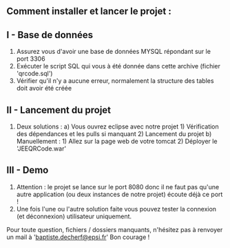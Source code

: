 ## Comment installer et lancer le projet :


## I - Base de données

1) Assurez vous d'avoir une base de données MYSQL répondant sur le port 3306
2) Exécuter le script SQL qui vous à été donnée dans cette archive (fichier 'qrcode.sql')
3) Vérifier qu'il n'y a aucune erreur, normalement la structure des tables doit avoir été créée


## II - Lancement du projet

1) Deux solutions :
	a) Vous ouvrez eclipse avec notre projet
		1) Vérification des dépendances et les pulls si manquant
		2) Lancement du projet
	b) Manuellement :
		1) Allez sur la page web de votre tomcat
		2) Déployer le 'JEEQRCode.war'


## III - Demo

1) Attention : le projet se lance sur le port 8080 donc il ne faut pas qu'une autre application (ou deux instances de notre projet) écoute déjà ce port !
2) Une fois l'une ou l'autre solution faite vous pouvez tester la connexion (et déconnexion) utilisateur uniquement.





Pour toute question, fichiers / dossiers manquants, n'hésitez pas à renvoyer un mail à 'baptiste.decherf@epsi.fr'
Bon courage !